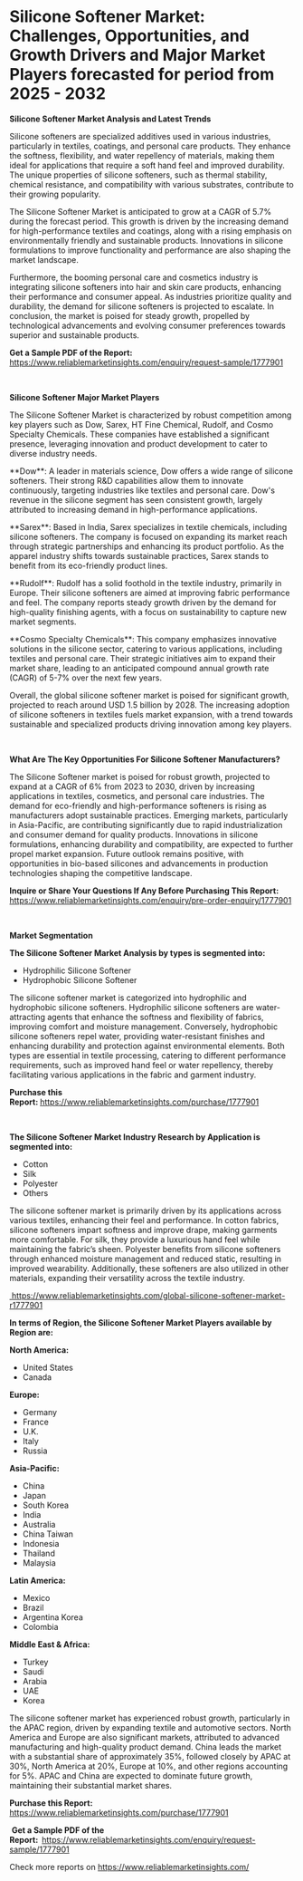 <p><h1>Silicone Softener Market: Challenges, Opportunities, and Growth Drivers and Major Market Players forecasted for period from 2025 - 2032</h1></p><p><strong>Silicone Softener Market Analysis and Latest Trends</strong></p>
<p><p>Silicone softeners are specialized additives used in various industries, particularly in textiles, coatings, and personal care products. They enhance the softness, flexibility, and water repellency of materials, making them ideal for applications that require a soft hand feel and improved durability. The unique properties of silicone softeners, such as thermal stability, chemical resistance, and compatibility with various substrates, contribute to their growing popularity.</p><p>The Silicone Softener Market is anticipated to grow at a CAGR of 5.7% during the forecast period. This growth is driven by the increasing demand for high-performance textiles and coatings, along with a rising emphasis on environmentally friendly and sustainable products. Innovations in silicone formulations to improve functionality and performance are also shaping the market landscape. </p><p>Furthermore, the booming personal care and cosmetics industry is integrating silicone softeners into hair and skin care products, enhancing their performance and consumer appeal. As industries prioritize quality and durability, the demand for silicone softeners is projected to escalate. In conclusion, the market is poised for steady growth, propelled by technological advancements and evolving consumer preferences towards superior and sustainable products.</p></p>
<p><strong>Get a Sample PDF of the Report:&nbsp;</strong> <a href="https://www.reliablemarketinsights.com/enquiry/request-sample/1777901?utm_campaign=3293&utm_medium=2&utm_source=Github&utm_content=ia&utm_term=01042025&utm_id=silicone-softener">https://www.reliablemarketinsights.com/enquiry/request-sample/1777901</a></p>
<p>&nbsp;</p>
<p><strong>Silicone Softener Major Market Players</strong></p>
<p><p>The Silicone Softener Market is characterized by robust competition among key players such as Dow, Sarex, HT Fine Chemical, Rudolf, and Cosmo Specialty Chemicals. These companies have established a significant presence, leveraging innovation and product development to cater to diverse industry needs.</p><p>**Dow**: A leader in materials science, Dow offers a wide range of silicone softeners. Their strong R&D capabilities allow them to innovate continuously, targeting industries like textiles and personal care. Dow's revenue in the silicone segment has seen consistent growth, largely attributed to increasing demand in high-performance applications.</p><p>**Sarex**: Based in India, Sarex specializes in textile chemicals, including silicone softeners. The company is focused on expanding its market reach through strategic partnerships and enhancing its product portfolio. As the apparel industry shifts towards sustainable practices, Sarex stands to benefit from its eco-friendly product lines.</p><p>**Rudolf**: Rudolf has a solid foothold in the textile industry, primarily in Europe. Their silicone softeners are aimed at improving fabric performance and feel. The company reports steady growth driven by the demand for high-quality finishing agents, with a focus on sustainability to capture new market segments.</p><p>**Cosmo Specialty Chemicals**: This company emphasizes innovative solutions in the silicone sector, catering to various applications, including textiles and personal care. Their strategic initiatives aim to expand their market share, leading to an anticipated compound annual growth rate (CAGR) of 5-7% over the next few years.</p><p>Overall, the global silicone softener market is poised for significant growth, projected to reach around USD 1.5 billion by 2028. The increasing adoption of silicone softeners in textiles fuels market expansion, with a trend towards sustainable and specialized products driving innovation among key players.</p></p>
<p>&nbsp;</p>
<p><strong>What Are The Key Opportunities For Silicone Softener Manufacturers?</strong></p>
<p><p>The Silicone Softener market is poised for robust growth, projected to expand at a CAGR of 6% from 2023 to 2030, driven by increasing applications in textiles, cosmetics, and personal care industries. The demand for eco-friendly and high-performance softeners is rising as manufacturers adopt sustainable practices. Emerging markets, particularly in Asia-Pacific, are contributing significantly due to rapid industrialization and consumer demand for quality products. Innovations in silicone formulations, enhancing durability and compatibility, are expected to further propel market expansion. Future outlook remains positive, with opportunities in bio-based silicones and advancements in production technologies shaping the competitive landscape.</p></p>
<p><strong>Inquire or Share Your Questions If Any Before Purchasing This Report:</strong> <a href="https://www.reliablemarketinsights.com/enquiry/pre-order-enquiry/1777901?utm_campaign=3293&utm_medium=2&utm_source=Github&utm_content=ia&utm_term=01042025&utm_id=silicone-softener">https://www.reliablemarketinsights.com/enquiry/pre-order-enquiry/1777901</a></p>
<p>&nbsp;</p>
<p><strong>Market Segmentation</strong></p>
<p><strong>The Silicone Softener Market Analysis by types is segmented into:</strong></p>
<p><ul><li>Hydrophilic Silicone Softener</li><li>Hydrophobic Silicone Softener</li></ul></p>
<p><p>The silicone softener market is categorized into hydrophilic and hydrophobic silicone softeners. Hydrophilic silicone softeners are water-attracting agents that enhance the softness and flexibility of fabrics, improving comfort and moisture management. Conversely, hydrophobic silicone softeners repel water, providing water-resistant finishes and enhancing durability and protection against environmental elements. Both types are essential in textile processing, catering to different performance requirements, such as improved hand feel or water repellency, thereby facilitating various applications in the fabric and garment industry.</p></p>
<p><strong>Purchase this Report:&nbsp;</strong><a href="https://www.reliablemarketinsights.com/purchase/1777901?utm_campaign=3293&utm_medium=2&utm_source=Github&utm_content=ia&utm_term=01042025&utm_id=silicone-softener">https://www.reliablemarketinsights.com/purchase/1777901</a></p>
<p>&nbsp;</p>
<p><strong>The Silicone Softener Market Industry Research by Application is segmented into:</strong></p>
<p><ul><li>Cotton</li><li>Silk</li><li>Polyester</li><li>Others</li></ul></p>
<p><p>The silicone softener market is primarily driven by its applications across various textiles, enhancing their feel and performance. In cotton fabrics, silicone softeners impart softness and improve drape, making garments more comfortable. For silk, they provide a luxurious hand feel while maintaining the fabric’s sheen. Polyester benefits from silicone softeners through enhanced moisture management and reduced static, resulting in improved wearability. Additionally, these softeners are also utilized in other materials, expanding their versatility across the textile industry.</p></p>
<p><a href="https://www.reliablemarketinsights.com/global-silicone-softener-market-r1777901?utm_campaign=3293&utm_medium=2&utm_source=Github&utm_content=ia&utm_term=01042025&utm_id=silicone-softener">&nbsp;https://www.reliablemarketinsights.com/global-silicone-softener-market-r1777901</a></p>
<p><strong>In terms of Region, the Silicone Softener Market Players available by Region are:</strong></p>
<p>
    <p> <strong> North America: </strong>
        <ul>
            <li>United States</li>
            <li>Canada</li>
        </ul>
        </p> 
    <p> <strong> Europe: </strong>
        <ul>
            <li>Germany</li>
            <li>France</li>
            <li>U.K.</li>
            <li>Italy</li>
            <li>Russia</li>
        </ul>
        </p> 
    <p> <strong> Asia-Pacific: </strong>
        <ul>
            <li>China</li>
            <li>Japan</li>
            <li>South Korea</li>
            <li>India</li>
            <li>Australia</li>
            <li>China Taiwan</li>
            <li>Indonesia</li>
            <li>Thailand</li>
            <li>Malaysia</li>
        </ul>
        </p> 
    <p> <strong> Latin America: </strong>
        <ul>
            <li>Mexico</li>
            <li>Brazil</li>
            <li>Argentina Korea</li>
            <li>Colombia</li>
        </ul>
        </p> 
    <p> <strong> Middle East & Africa: </strong>
        <ul>
            <li>Turkey</li>
            <li>Saudi</li>
            <li>Arabia</li>
            <li>UAE</li>
            <li>Korea</li>
        </ul>
    </p>
    </p>
<p><p>The silicone softener market has experienced robust growth, particularly in the APAC region, driven by expanding textile and automotive sectors. North America and Europe are also significant markets, attributed to advanced manufacturing and high-quality product demand. China leads the market with a substantial share of approximately 35%, followed closely by APAC at 30%, North America at 20%, Europe at 10%, and other regions accounting for 5%. APAC and China are expected to dominate future growth, maintaining their substantial market shares.</p></p>
<p><strong>Purchase this Report: </strong><a href="https://www.reliablemarketinsights.com/purchase/1777901?utm_campaign=3293&utm_medium=2&utm_source=Github&utm_content=ia&utm_term=01042025&utm_id=silicone-softener">https://www.reliablemarketinsights.com/purchase/1777901</a></p>
<p>&nbsp;<strong>Get a Sample PDF of the Report:&nbsp;&nbsp;</strong><a href="https://www.reliablemarketinsights.com/enquiry/request-sample/1777901?utm_campaign=3293&utm_medium=2&utm_source=Github&utm_content=ia&utm_term=01042025&utm_id=silicone-softener">https://www.reliablemarketinsights.com/enquiry/request-sample/1777901</a></p>
<p><strong></strong></p>
<p>Check more reports on <a href="https://www.reliablemarketinsights.com/?utm_campaign=3293&utm_medium=2&utm_source=Github&utm_content=ia&utm_term=01042025&utm_id=silicone-softener">https://www.reliablemarketinsights.com/</a></p>